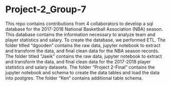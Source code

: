 # Project-2_Group-7
This repo contains contributions from 4 collaborators to develop a sql database for the 2017-2018 National Basketball Association (NBA) season. This database contains the information necessary to analyze team and player statistics and salary. To create the database, we performed ETL. The folder titled “dgooden” contains the raw data, jupyter notebook to extract and transform the data, and final clean data for the NBA season records. The folder titled “Jaeik” contains the raw data, jupyter notebook to extract and transform the data, and final clean data for the 2017-2018 player statistics and salary datasets. The folder “Project 2-Final” contains the jupyter notebook and schema to create the data tables and load the data into postgres. The folder “Ken“ contains additional table schema. 
